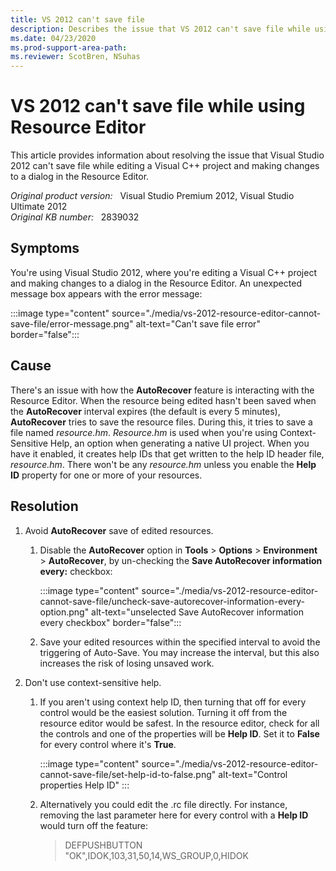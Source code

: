 ```yaml
---
title: VS 2012 can't save file
description: Describes the issue that VS 2012 can't save file while using Resource Editor, and provides a solution.
ms.date: 04/23/2020
ms.prod-support-area-path:
ms.reviewer: ScotBren, NSuhas
---
```

# VS 2012 can't save file while using Resource Editor

This article provides information about resolving the issue that Visual Studio 2012 can't save file while editing a Visual C++ project and making changes to a dialog in the Resource Editor.

_Original product version:_ &nbsp; Visual Studio Premium 2012, Visual Studio Ultimate 2012  
_Original KB number:_ &nbsp; 2839032

## Symptoms

You're using Visual Studio 2012, where you're editing a Visual C++ project and making changes to a dialog in the Resource Editor. An unexpected message box appears with the error message:

:::image type="content" source="./media/vs-2012-resource-editor-cannot-save-file/error-message.png" alt-text="Can't save file error" border="false":::

## Cause

There's an issue with how the **AutoRecover** feature is interacting with the Resource Editor. When the resource being edited hasn't been saved when the **AutoRecover** interval expires (the default is every 5 minutes), **AutoRecover** tries to save the resource files. During this, it tries to save a file named *resource.hm*. *Resource.hm* is used when you're using Context-Sensitive Help, an option when generating a native UI project. When you have it enabled, it creates help IDs that get written to the help ID header file, *resource.hm*. There won't be any *resource.hm* unless you enable the **Help ID** property for one or more of your resources.

## Resolution

1. Avoid **AutoRecover** save of edited resources.

    1. Disable the **AutoRecover** option in **Tools** > **Options** > **Environment** > **AutoRecover**, by un-checking the **Save AutoRecover information every:** checkbox:

        :::image type="content" source="./media/vs-2012-resource-editor-cannot-save-file/uncheck-save-autorecover-information-every-option.png" alt-text="unselected Save AutoRecover information every checkbox" border="false":::

    1. Save your edited resources within the specified interval to avoid the triggering of Auto-Save. You may increase the interval, but this also increases the risk of losing unsaved work.

2. Don't use context-sensitive help.

    1. If you aren't using context help ID, then turning that off for every control would be the easiest solution. Turning it off from the resource editor would be safest. In the resource editor, check for all the controls and one of the properties will be **Help ID**. Set it to **False** for every control where it's **True**.

        :::image type="content" source="./media/vs-2012-resource-editor-cannot-save-file/set-help-id-to-false.png" alt-text="Control properties Help ID" :::

    2. Alternatively you could edit the .rc file directly. For instance, removing the last parameter here for every control with a **Help ID** would turn off the feature:

        > DEFPUSHBUTTON "OK",IDOK,103,31,50,14,WS_GROUP,0,HIDOK
